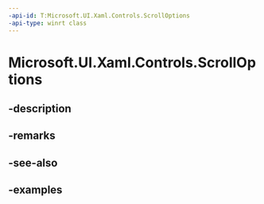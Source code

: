```yaml
---
-api-id: T:Microsoft.UI.Xaml.Controls.ScrollOptions
-api-type: winrt class
---
```


# Microsoft.UI.Xaml.Controls.ScrollOptions

<!--
public class ScrollOptions
-->


## -description

## -remarks

## -see-also

## -examples



